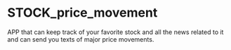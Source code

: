 # STOCK_price_movement
APP that can keep track of your favorite stock and all the news related to it and can send you texts of major price movements. 
